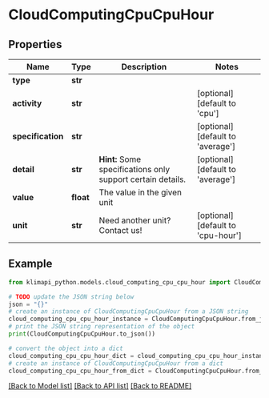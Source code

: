 # CloudComputingCpuCpuHour


## Properties

Name | Type | Description | Notes
------------ | ------------- | ------------- | -------------
**type** | **str** |  | 
**activity** | **str** |  | [optional] [default to 'cpu']
**specification** | **str** |  | [optional] [default to 'average']
**detail** | **str** |  **Hint:** Some specifications only support certain details. | [optional] [default to 'average']
**value** | **float** | The value in the given unit | 
**unit** | **str** | Need another unit? Contact us! | [optional] [default to 'cpu-hour']

## Example

```python
from klimapi_python.models.cloud_computing_cpu_cpu_hour import CloudComputingCpuCpuHour

# TODO update the JSON string below
json = "{}"
# create an instance of CloudComputingCpuCpuHour from a JSON string
cloud_computing_cpu_cpu_hour_instance = CloudComputingCpuCpuHour.from_json(json)
# print the JSON string representation of the object
print(CloudComputingCpuCpuHour.to_json())

# convert the object into a dict
cloud_computing_cpu_cpu_hour_dict = cloud_computing_cpu_cpu_hour_instance.to_dict()
# create an instance of CloudComputingCpuCpuHour from a dict
cloud_computing_cpu_cpu_hour_from_dict = CloudComputingCpuCpuHour.from_dict(cloud_computing_cpu_cpu_hour_dict)
```
[[Back to Model list]](../README.md#documentation-for-models) [[Back to API list]](../README.md#documentation-for-api-endpoints) [[Back to README]](../README.md)


